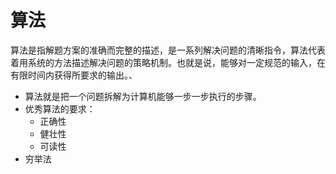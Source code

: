 # 算法

算法是指解题方案的准确而完整的描述，是一系列解决问题的清晰指令，算法代表着用系统的方法描述解决问题的策略机制。也就是说，能够对一定规范的输入，在有限时间内获得所要求的输出。、

* 算法就是把一个问题拆解为计算机能够一步一步执行的步骤。
* 优秀算法的要求：
  * 正确性
  * 健壮性
  * 可读性
* 穷举法